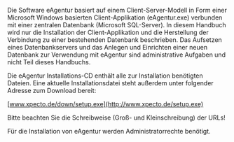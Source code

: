 Die Software eAgentur basiert auf einem Client-Server-Modell in Form einer Microsoft Windows basierten Client-Applikation (eAgentur.exe) verbunden mit
einer zentralen Datenbank (Microsoft SQL-Server). In diesem Handbuch wird nur die Installation der Client-Applikation und die Herstellung der Verbindung zu
einer bestehenden Datenbank beschrieben. Das Aufsetzen eines Datenbankservers und das Anlegen und Einrichten einer neuen Datenbank zur Verwendung mit
eAgentur sind administrative Aufgaben und nicht Teil dieses Handbuchs.

Die eAgentur Installations-CD enthält alle zur Installation benötigten Dateien. Eine aktuelle Installationsdatei steht außerdem unter
folgender Adresse zum Download bereit:

[www.xpecto.de/down/setup.exe](http://www.xpecto.de/setup.exe)

Bitte beachten Sie die Schreibweise (Groß- und Kleinschreibung) der URLs!

Für die Installation von eAgentur werden Administratorrechte benötigt.
